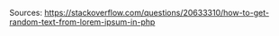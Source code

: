 Sources:
https://stackoverflow.com/questions/20633310/how-to-get-random-text-from-lorem-ipsum-in-php